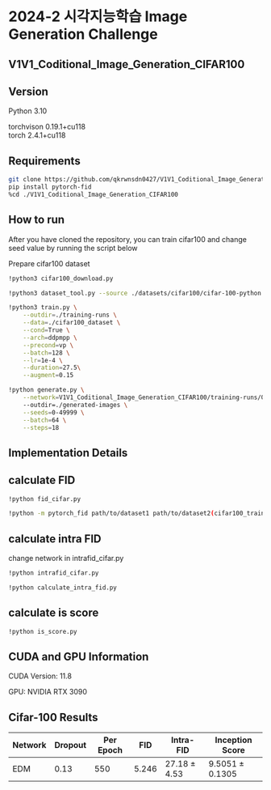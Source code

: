 # 2024-2 시각지능학습 Image Generation Challenge
## V1V1_Coditional_Image_Generation_CIFAR100
## Version

Python 3.10

torchvison 0.19.1+cu118  
torch 2.4.1+cu118  

## Requirements

```bash
git clone https://github.com/qkrwnsdn0427/V1V1_Coditional_Image_Generation_CIFAR100.git
pip install pytorch-fid
%cd ./V1V1_Coditional_Image_Generation_CIFAR100
```
## How to run
After you have cloned the repository, you can train cifar100 and change seed value by running the script below 

Prepare cifar100 dataset
```bash
!python3 cifar100_download.py
```

```bash
!python3 dataset_tool.py --source ./datasets/cifar100/cifar-100-python.tar.gz --dest ./cifar100_dataset --resolution=32x32
```

```bash
!python3 train.py \
    --outdir=./training-runs \
    --data=./cifar100_dataset \
    --cond=True \
    --arch=ddpmpp \
    --precond=vp \
    --batch=128 \
    --lr=1e-4 \
    --duration=27.5\
    --augment=0.15
```
```bash
!python generate.py \
    --network=V1V1_Coditional_Image_Generation_CIFAR100/training-runs/00002-cifar100_dataset-cond-ddpmpp-vp-gpus1-batch64-fp32/network-snapshot-027526.pkl \#change your network
    --outdir=./generated-images \
    --seeds=0-49999 \
    --batch=64 \
    --steps=18

```


## Implementation Details
## calculate FID
```bash
!python fid_cifar.py 
```

```bash
!python -m pytorch_fid path/to/dataset1 path/to/dataset2(cifar100_train_images)  --batch-size 64
```
## calculate intra FID
change network in intrafid_cifar.py
```bash
!python intrafid_cifar.py 
```
```bash
!python calculate_intra_fid.py
```
## calculate is score
```bash
!python is_score.py 
```
## CUDA and GPU Information
CUDA Version: 11.8

GPU: NVIDIA RTX 3090

## Cifar-100 Results

| Network         | Dropout |    Per Epoch  |         FID        | Intra-FID | Inception Score |
|-----------------|---------|---------------|--------------------|-------------|-------------|
|  EDM            |   0.13  |  550     | 5.246 | 27.18 ± 4.53 |    9.5051 ± 0.1305      |
